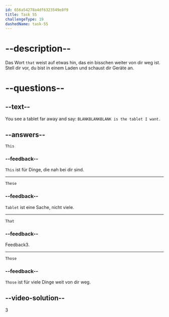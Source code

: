 ```yaml
---
id: 656a54278a4df6323549e8f9
title: Task 55
challengeType: 19
dashedName: task-55
---
```


# --description--

Das Wort `that` weist auf etwas hin, das ein bisschen weiter von dir weg ist. Stell dir vor, du bist in einem Laden und schaust dir Geräte an.

# --questions--

## --text--

You see a tablet far away and say: `BLANKBLANKBLANK is the tablet I want.`

## --answers--

`This`

### --feedback--

`This` ist für Dinge, die nah bei dir sind.

---

`These`

### --feedback--

`Tablet` ist eine Sache, nicht viele.

---

`That`

### --feedback--

Feedback3.

---

`Those`

### --feedback--

`Those` ist für viele Dinge weit von dir weg.

## --video-solution--

3
